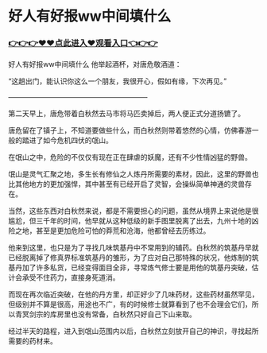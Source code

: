# 好人有好报ww中间填什么

### <a href="https://github.com/joodfer/vbgty/issues/1">👉👉👉♥♥点此进入♥观看入口👈👉👉</a>
好人有好报ww中间填什么
他举起酒杯，对唐危敬酒道：

“这趟出门，能认识你这么一个朋友，我很开心，假如有缘，下次再见。”

————————————————————

第二天早上，唐危带着白秋然去马市将马匹卖掉后，两人便正式分道扬镳了。

唐危留在了镇子上，不知道要做些什么，而白秋然则带着悠然的心情，仿佛春游一般的踏进了如今危机四伏的氓山。

在氓山之中，危险的不仅仅有现在正在肆虐的妖魔，还有不少性情凶猛的野兽。

氓山是灵气汇聚之地，多生长有修仙之人炼丹所需要的素材，因此，这里的野兽也比其他地方的更加强悍，其中甚至有已经开启了灵智，会操纵简单神通的灵兽存在。

当然，这些东西对白秋然来说，都是不需要担心的问题，虽然从境界上来说他是很尴尬，但三千年的时间，他早就从这种低级的新手图里脱离了出去，九州十地的凶险之地，甚至是更加危险可怕的莽荒和沧海，他都曾经去历练过。

他来到这里，也只是为了寻找几味筑基丹中不常用到的辅药。白秋然的筑基丹早就已经脱离掉了修真界标准筑基丹的雏形，为了应对自己那特殊的状况，他炼制的筑基丹加了许多私货，已经变得面目全非，寻常炼气修士要是用他的筑基丹突破，估计会承受不住药力，直接身死道消。

而现在再次临近突破，在他的丹方里，却正好少了几味药材，这些药材虽然罕见，但级别并不算是很高，用途也不广，有的时候修士就算看到了也不会理会它们，所以青冥剑宗的库房里也没有常备，白秋然只好自己下山来取。

经过半天的路程，进入到氓山范围内以后，白秋然立刻放开自己的神识，寻找起所需要的药材来。
